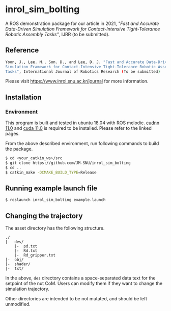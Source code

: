 # inrol_sim_bolting
A ROS demonstration package for our article in 2021, *"Fast and Accurate Data-Driven Simulation Framework for Contact-Intensive Tight-Tolerance Robotic Assembly Tasks"*, IJRR (to be submitted).

## Reference
``` bash
Yoon, J., Lee. M., Son. D., and Lee, D. J. "Fast and Accurate Data-Driven
Simulation Framework for Contact-Intensive Tight-Tolerance Robotic Assembly
Tasks", International Journal of Robotics Research (To be submitted)
```

Please visit https://www.inrol.snu.ac.kr/journal for more information.

## Installation
### Environment
This program is built and tested in ubuntu 18.04 with ROS melodic. [cudnn 11.0](https://developer.nvidia.com/compute/machine-learning/cudnn/secure/8.0.5/11.0_20201106/cudnn-11.0-linux-x64-v8.0.5.39.tgz) and [cuda 11.0](https://developer.nvidia.com/cuda-11.0-download-archive) is required to be installed. Please refer to the linked pages.

From the above described environment, run following commands to build the package.
``` bash
$ cd <your_catkin_ws>/src
$ git clone https://github.com/JM-SNU/inrol_sim_bolting
$ cd ..
$ catkin_make -DCMAKE_BUILD_TYPE=Release
```

## Running example launch file
``` bash
$ roslaunch inrol_sim_bolting example.launch
```

## Changing the trajectory
The asset directory has the following structure.
```
./
|-  des/
    |-  pd.txt
    |-  Rd.txt
    |-  Rd_gripper.txt
|-  obj/
|-  shader/
|-  txt/
```

In the above, `des` directory contains a space-separated data text for the setpoint of the nut CoM.
Users can modify them if they want to change the simulation trajectory.

Other directories are intended to be not mutated, and should be left unmodified.

